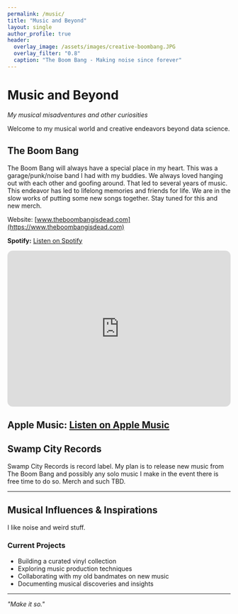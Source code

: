 ```yaml
---
permalink: /music/
title: "Music and Beyond"
layout: single
author_profile: true
header:
  overlay_image: /assets/images/creative-boombang.JPG
  overlay_filter: "0.8"
  caption: "The Boom Bang - Making noise since forever"
---
```


<style>
.page__hero {
  min-height: 60vh !important;
}
.page__hero .page__title {
  font-size: 3rem !important;
}
</style>

# Music and Beyond

*My musical misadventures and other curiosities*

Welcome to my musical world and creative endeavors beyond data science.

## The Boom Bang

The Boom Bang will always have a special place in my heart. This was a garage/punk/noise band I had with my buddies. We always loved hanging out with each other and goofing around. That led to several years of music. This endeavor has led to lifelong memories and friends for life. We are in the slow works of putting some new songs together. Stay tuned for this and new merch. 

Website: [www.theboombangisdead.com](https://www.theboombangisdead.com)

**Spotify:** [Listen on Spotify](https://open.spotify.com/artist/33bL0MqydrhKcnGDwzbHFf)

<div class="spotify-embed">
<iframe data-testid="embed-iframe" style="border-radius:12px" src="https://open.spotify.com/embed/artist/33bL0MqydrhKcnGDwzbHFf?utm_source=generator&theme=0" width="100%" height="352" frameBorder="0" allowfullscreen="" allow="autoplay; clipboard-write; encrypted-media; fullscreen; picture-in-picture" loading="lazy"></iframe>
</div>

**Apple Music:** [Listen on Apple Music](https://music.apple.com/us/artist/the-boom-bang/1568836692)
---

## Swamp City Records

Swamp City Records is record label. My plan is to release new music from The Boom Bang and possibly any solo music I make in the event there is free time to do so. Merch and such TBD.

---

## Musical Influences & Inspirations

I like noise and weird stuff.

### Current Projects
- Building a curated vinyl collection
- Exploring music production techniques
- Collaborating with my old bandmates on new music
- Documenting musical discoveries and insights

---

*"Make it so."*